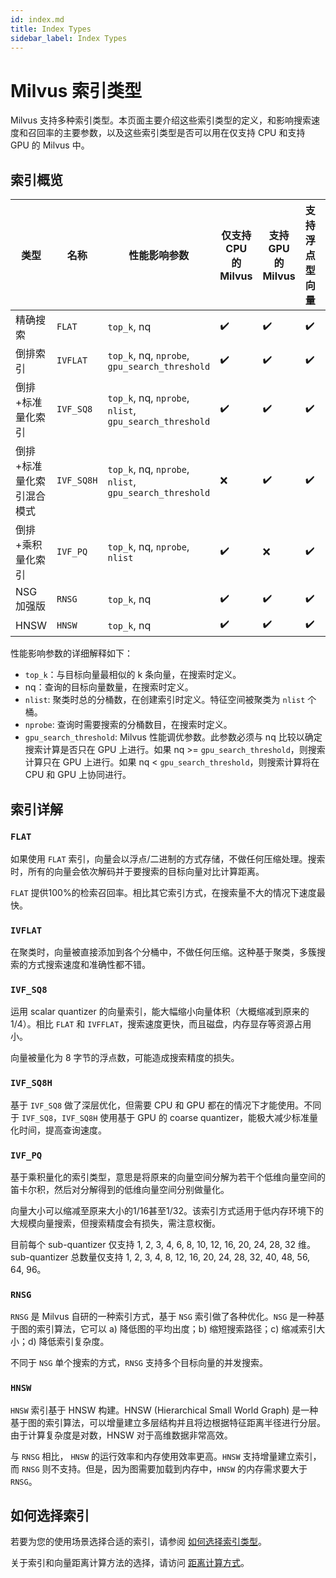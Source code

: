 ```yaml
---
id: index.md
title: Index Types
sidebar_label: Index Types
---
```


# Milvus 索引类型

Milvus 支持多种索引类型。本页面主要介绍这些索引类型的定义，和影响搜索速度和召回率的主要参数，以及这些索引类型是否可以用在仅支持 CPU 和支持 GPU 的 Milvus 中。

## 索引概览

<div class="table-wrapper" markdown="block">

| 类型                      | 名称 | 性能影响参数                                  | 仅支持 CPU 的 Milvus | 支持GPU 的 Milvus |  支持浮点型向量 | 支持二值型向量 |
| ------------------------- | ---------- | --------------------------------------------- | -------------------- | --------------- |-----  | -----  |
| 精确搜索                  | `FLAT`     | `top_k`, nq                                    | ✔️        | ✔️      |✔️        | ✔️      |
| 倒排索引                  | `IVFLAT`   | `top_k`, nq, `nprobe`, `gpu_search_threshold`          | ✔️   | ✔️   |✔️        | ✔️      |
| 倒排+标准量化索引         | `IVF_SQ8`  | `top_k`, nq, `nprobe`, `nlist`, `gpu_search_threshold`  | ✔️     | ✔️    |✔️    | ❌     |
| 倒排+标准量化索引混合模式 | `IVF_SQ8H` | `top_k`, nq, `nprobe`, `nlist`, `gpu_search_threshold`  | ❌      | ✔️     |✔️    | ❌     |
| 倒排+乘积量化索引         | `IVF_PQ`   | `top_k`, nq, `nprobe`, `nlist`                         | ✔️    | ❌     |✔️    | ❌     |
| NSG 加强版                 | `RNSG`     | `top_k`, nq                                           | ✔️     | ✔️    |✔️    | ❌     |
| HNSW | `HNSW`     | `top_k`, nq   | ✔️               | ✔️                  |✔️    | ❌     |
</div>

性能影响参数的详细解释如下：

- `top_k`：与目标向量最相似的 k 条向量，在搜索时定义。
- nq：查询的目标向量数量，在搜索时定义。
- `nlist`: 聚类时总的分桶数，在创建索引时定义。特征空间被聚类为 `nlist` 个桶。
- `nprobe`: 查询时需要搜索的分桶数目，在搜索时定义。
- `gpu_search_threshold`: Milvus 性能调优参数。此参数必须与 nq 比较以确定搜索计算是否只在 GPU 上进行。如果 nq >= `gpu_search_threshold`，则搜索计算只在 GPU 上进行。如果 nq < `gpu_search_threshold`，则搜索计算将在 CPU 和 GPU 上协同进行。

## 索引详解

### `FLAT`

如果使用 `FLAT` 索引，向量会以浮点/二进制的方式存储，不做任何压缩处理。搜索时，所有的向量会依次解码并于要搜索的目标向量对比计算距离。

`FLAT` 提供100%的检索召回率。相比其它索引方式，在搜索量不大的情况下速度最快。

### `IVFLAT`

在聚类时，向量被直接添加到各个分桶中，不做任何压缩。这种基于聚类，多簇搜索的方式搜索速度和准确性都不错。

### `IVF_SQ8`

运用 scalar quantizer 的向量索引，能大幅缩小向量体积（大概缩减到原来的1/4）。相比 `FLAT` 和 `IVFFLAT`，搜索速度更快，而且磁盘，内存显存等资源占用小。

向量被量化为 8 字节的浮点数，可能造成搜索精度的损失。

### `IVF_SQ8H`

基于 `IVF_SQ8` 做了深层优化，但需要 CPU 和 GPU 都在的情况下才能使用。不同于 `IVF_SQ8`，`IVF_SQ8H` 使用基于 GPU 的 coarse quantizer，能极大减少标准量化时间，提高查询速度。

### `IVF_PQ`

基于乘积量化的索引类型，意思是将原来的向量空间分解为若干个低维向量空间的笛卡尔积，然后对分解得到的低维向量空间分别做量化。

向量大小可以缩减至原来大小的1/16甚至1/32。该索引方式适用于低内存环境下的大规模向量搜索，但搜索精度会有损失，需注意权衡。

目前每个 sub-quantizer 仅支持 1, 2, 3, 4, 6, 8, 10, 12, 16, 20, 24, 28, 32 维。sub-quantizer 总数量仅支持 1, 2, 3, 4, 8, 12, 16, 20, 24, 28, 32, 40, 48, 56, 64, 96。

### `RNSG`

`RNSG` 是 Milvus 自研的一种索引方式，基于 `NSG` 索引做了各种优化。`NSG` 是一种基于图的索引算法，它可以 a) 降低图的平均出度；b) 缩短搜索路径；c) 缩减索引大小；d) 降低索引复杂度。

不同于 `NSG` 单个搜索的方式，`RNSG` 支持多个目标向量的并发搜索。

### `HNSW`

`HNSW` 索引基于 HNSW 构建。HNSW (Hierarchical Small World Graph) 是一种基于图的索引算法，可以增量建立多层结构并且将边根据特征距离半径进行分层。由于计算复杂度是对数，HNSW 对于高维数据非常高效。

与 `RNSG` 相比， `HNSW` 的运行效率和内存使用效率更高。`HNSW` 支持增量建立索引，而 `RNSG` 则不支持。但是，因为图需要加载到内存中，`HNSW` 的内存需求要大于 `RNSG`。

## 如何选择索引

若要为您的使用场景选择合适的索引，请参阅 [如何选择索引类型](https://milvus.io/cn/blogs/2019-12-03-select-index.md)。

关于索引和向量距离计算方法的选择，请访问 [距离计算方式](metric.md)。

